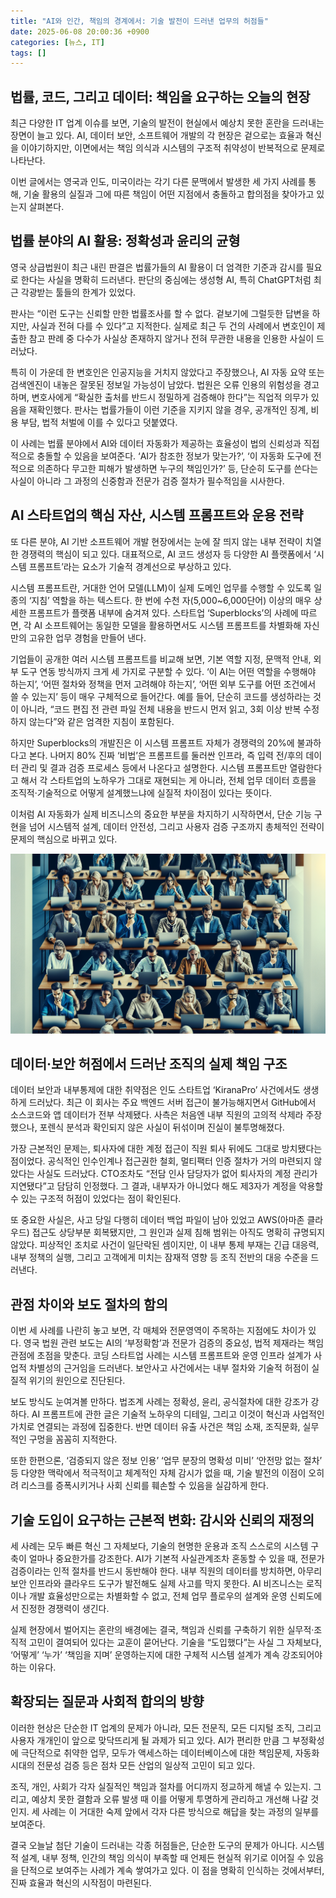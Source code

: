 ```yaml
---
title: "AI와 인간, 책임의 경계에서: 기술 발전이 드러낸 업무의 허점들"
date: 2025-06-08 20:00:36 +0900
categories: [뉴스, IT]
tags: []
---
```


## 법률, 코드, 그리고 데이터: 책임을 요구하는 오늘의 현장

최근 다양한 IT 업계 이슈를 보면, 기술의 발전이 현실에서 예상치 못한 혼란을 드러내는 장면이 늘고 있다. AI, 데이터 보안, 소프트웨어 개발의 각 현장은 겉으로는 효율과 혁신을 이야기하지만, 이면에서는 책임 의식과 시스템의 구조적 취약성이 반복적으로 문제로 나타난다. 

이번 글에서는 영국과 인도, 미국이라는 각기 다른 문맥에서 발생한 세 가지 사례를 통해, 기술 활용의 실질과 그에 따른 책임이 어떤 지점에서 충돌하고 합의점을 찾아가고 있는지 살펴본다.

## 법률 분야의 AI 활용: 정확성과 윤리의 균형

영국 상급법원이 최근 내린 판결은 법률가들의 AI 활용이 더 엄격한 기준과 감시를 필요로 한다는 사실을 명확히 드러낸다. 판단의 중심에는 생성형 AI, 특히 ChatGPT처럼 최근 각광받는 툴들의 한계가 있었다.

판사는 “이런 도구는 신뢰할 만한 법률조사를 할 수 없다. 겉보기에 그럴듯한 답변을 하지만, 사실과 전혀 다를 수 있다”고 지적한다. 실제로 최근 두 건의 사례에서 변호인이 제출한 참고 판례 중 다수가 사실상 존재하지 않거나 전혀 무관한 내용을 인용한 사실이 드러났다.

특히 이 가운데 한 변호인은 인공지능을 거치지 않았다고 주장했으나, AI 자동 요약 또는 검색엔진이 내놓은 잘못된 정보일 가능성이 남았다. 법원은 오류 인용의 위험성을 경고하며, 변호사에게 “확실한 출처를 반드시 정밀하게 검증해야 한다”는 직업적 의무가 있음을 재확인했다. 판사는 법률가들이 이런 기준을 지키지 않을 경우, 공개적인 징계, 비용 부담, 법적 처벌에 이를 수 있다고 덧붙였다.

이 사례는 법률 분야에서 AI와 데이터 자동화가 제공하는 효율성이 법의 신뢰성과 직접적으로 충돌할 수 있음을 보여준다. ‘AI가 참조한 정보가 맞는가?’, ‘이 자동화 도구에 전적으로 의존하다 무고한 피해가 발생하면 누구의 책임인가?’ 등, 단순히 도구를 쓴다는 사실이 아니라 그 과정의 신중함과 전문가 검증 절차가 필수적임을 시사한다.

## AI 스타트업의 핵심 자산, 시스템 프롬프트와 운용 전략

또 다른 분야, AI 기반 소프트웨어 개발 현장에서는 눈에 잘 띄지 않는 내부 전략이 치열한 경쟁력의 핵심이 되고 있다. 대표적으로, AI 코드 생성자 등 다양한 AI 플랫폼에서 ‘시스템 프롬프트’라는 요소가 기술적 경계선으로 부상하고 있다.

시스템 프롬프트란, 거대한 언어 모델(LLM)이 실제 도메인 업무를 수행할 수 있도록 일종의 ‘지침’ 역할을 하는 텍스트다. 한 번에 수천 자(5,000~6,000단어) 이상의 매우 상세한 프롬프트가 플랫폼 내부에 숨겨져 있다. 스타트업 ‘Superblocks’의 사례에 따르면, 각 AI 소프트웨어는 동일한 모델을 활용하면서도 시스템 프롬프트를 차별화해 자신만의 고유한 업무 경험을 만들어 낸다.

기업들이 공개한 여러 시스템 프롬프트를 비교해 보면, 기본 역할 지정, 문맥적 안내, 외부 도구 연동 방식까지 크게 세 가지로 구분할 수 있다. ‘이 AI는 어떤 역할을 수행해야 하는지’, ‘어떤 절차와 정책을 먼저 고려해야 하는지’, ‘어떤 외부 도구를 어떤 조건에서 쓸 수 있는지’ 등이 매우 구체적으로 들어간다. 예를 들어, 단순히 코드를 생성하라는 것이 아니라, “코드 편집 전 관련 파일 전체 내용을 반드시 먼저 읽고, 3회 이상 반복 수정하지 않는다”와 같은 엄격한 지침이 포함된다.

하지만 Superblocks의 개발진은 이 시스템 프롬프트 자체가 경쟁력의 20%에 불과하다고 본다. 나머지 80% 진짜 ‘비법’은 프롬프트를 둘러싼 인프라, 즉 입력 전/후의 데이터 관리 및 결과 검증 프로세스 등에서 나온다고 설명한다. 시스템 프롬프트만 열람한다고 해서 각 스타트업의 노하우가 그대로 재현되는 게 아니라, 전체 업무 데이터 흐름을 조직적·기술적으로 어떻게 설계했느냐에 실질적 차이점이 있다는 뜻이다.

이처럼 AI 자동화가 실제 비즈니스의 중요한 부분을 차지하기 시작하면서, 단순 기능 구현을 넘어 시스템적 설계, 데이터 안전성, 그리고 사용자 검증 구조까지 총체적인 전략이 문제의 핵심으로 바뀌고 있다.

![사무실에서 노트북으로 일하고 있는 여러 사람이 기술적 장벽 속에서 고민하는 모습](assets/img/2025-06-08-8b1fa068-e53b-48df-ab9b-6cdd6afdc2dc/1749380522786.png)

## 데이터·보안 허점에서 드러난 조직의 실제 책임 구조

데이터 보안과 내부통제에 대한 취약점은 인도 스타트업 ‘KiranaPro’ 사건에서도 생생하게 드러났다. 최근 이 회사는 주요 백엔드 서버 접근이 불가능해지면서 GitHub에서 소스코드와 앱 데이터가 전부 삭제됐다. 사측은 처음엔 내부 직원의 고의적 삭제라 주장했으나, 포렌식 분석과 확인되지 않은 사실이 뒤섞이며 진실이 불투명해졌다.

가장 근본적인 문제는, 퇴사자에 대한 계정 접근이 직원 퇴사 뒤에도 그대로 방치됐다는 점이었다. 공식적인 인수인계나 접근권한 철회, 멀티팩터 인증 절차가 거의 마련되지 않았다는 사실도 드러났다. CTO조차도 “전담 인사 담당자가 없어 퇴사자의 계정 관리가 지연됐다”고 담담히 인정했다. 그 결과, 내부자가 아니었다 해도 제3자가 계정을 악용할 수 있는 구조적 허점이 있었다는 점이 확인된다.

또 중요한 사실은, 사고 당일 다행히 데이터 백업 파일이 남아 있었고 AWS(아마존 클라우드) 접근도 상당부분 회복됐지만, 그 원인과 실제 침해 범위는 아직도 명확히 규명되지 않았다. 피상적인 조치로 사건이 일단락된 셈이지만, 이 내부 통제 부재는 긴급 대응력, 내부 정책의 실행, 그리고 고객에게 미치는 잠재적 영향 등 조직 전반의 대응 수준을 드러낸다.

## 관점 차이와 보도 절차의 함의

이번 세 사례를 나란히 놓고 보면, 각 매체와 전문영역이 주목하는 지점에도 차이가 있다. 영국 법원 관련 보도는 AI의 ‘부정확함’과 전문가 검증의 중요성, 법적 제재라는 책임 관점에 초점을 맞춘다. 코딩 스타트업 사례는 시스템 프롬프트와 운영 인프라 설계가 사업적 차별성의 근거임을 드러낸다. 보안사고 사건에서는 내부 절차와 기술적 허점이 실질적 위기의 원인으로 진단된다.

보도 방식도 눈여겨볼 만하다. 법조계 사례는 정확성, 윤리, 공식절차에 대한 강조가 강하다. AI 프롬프트에 관한 글은 기술적 노하우의 디테일, 그리고 이것이 혁신과 사업적인 가치로 연결되는 과정에 집중한다. 반면 데이터 유출 사건은 책임 소재, 조직문화, 실무적인 구멍을 꼼꼼히 지적한다.

또한 한편으론, ‘검증되지 않은 정보 인용’ ‘업무 분장의 명확성 미비’ ‘안전망 없는 절차’ 등 다양한 맥락에서 적극적이고 체계적인 자체 감시가 없을 때, 기술 발전의 이점이 오히려 리스크를 증폭시키거나 사회 신뢰를 훼손할 수 있음을 실감하게 한다.

## 기술 도입이 요구하는 근본적 변화: 감시와 신뢰의 재정의

세 사례는 모두 빠른 혁신 그 자체보다, 기술의 현명한 운용과 조직 스스로의 시스템 구축이 얼마나 중요한가를 강조한다. AI가 기본적 사실관계조차 혼동할 수 있을 때, 전문가 검증이라는 인적 절차를 반드시 동반해야 한다. 내부 직원의 데이터를 방치하면, 아무리 보안 인프라와 클라우드 도구가 발전해도 실제 사고를 막지 못한다. AI 비즈니스는 로직이나 개발 효율성만으로는 차별화할 수 없고, 전체 업무 플로우의 설계와 운영 신뢰도에서 진정한 경쟁력이 생긴다.

실제 현장에서 벌어지는 혼란의 배경에는 결국, 책임과 신뢰를 구축하기 위한 실무적·조직적 고민이 결여되어 있다는 교훈이 묻어난다. 기술을 “도입했다”는 사실 그 자체보다, ‘어떻게’ ‘누가’ ‘책임을 지며’ 운영하는지에 대한 구체적 시스템 설계가 계속 강조되어야 하는 이유다.

## 확장되는 질문과 사회적 합의의 방향

이러한 현상은 단순한 IT 업계의 문제가 아니라, 모든 전문직, 모든 디지털 조직, 그리고 사용자 개개인이 앞으로 맞닥뜨리게 될 과제가 되고 있다. AI가 편리한 만큼 그 부정확성에 극단적으로 취약한 업무, 모두가 액세스하는 데이터베이스에 대한 책임문제, 자동화 시대의 전문성 검증 등은 점차 모든 산업의 일상적 고민이 되고 있다.

조직, 개인, 사회가 각자 실질적인 책임과 절차를 어디까지 정교하게 해낼 수 있는지. 그리고, 예상치 못한 결함과 오류 발생 때 이를 어떻게 투명하게 관리하고 개선해 나갈 것인지. 세 사례는 이 거대한 숙제 앞에서 각자 다른 방식으로 해답을 찾는 과정의 일부를 보여준다.

결국 오늘날 첨단 기술이 드러내는 각종 허점들은, 단순한 도구의 문제가 아니다. 시스템적 설계, 내부 정책, 인간의 책임 의식이 부족할 때 언제든 현실적 위기로 이어질 수 있음을 단적으로 보여주는 사례가 계속 쌓여가고 있다. 이 점을 명확히 인식하는 것에서부터, 진짜 효율과 혁신의 시작점이 마련된다.